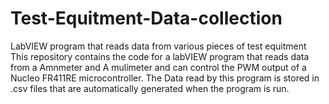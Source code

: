 # Test-Equitment-Data-collection
LabVIEW program that reads data from various pieces of test equitment
This repository contains the code for a labVIEW program that reads data from a Amnmeter and A mulimeter and can control the PWM output of a Nucleo FR411RE microcontroller.
The Data read by this program is stored in .csv files that are automatically generated when the program is run.
